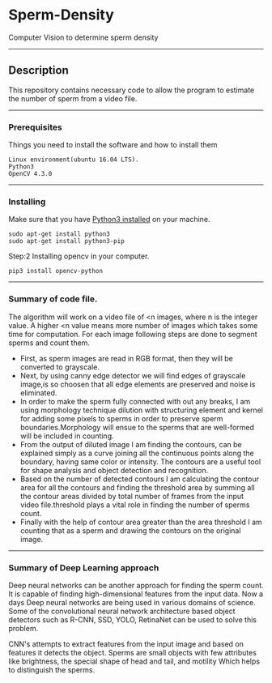 # Sperm-Density
Computer Vision to determine sperm density
___
## Description
This repository contains necessary code to allow the program to estimate the number of sperm from a video file.
___
### Prerequisites

Things you need to install the software and how to install them


```
Linux environment(ubuntu 16.04 LTS).
Python3
OpenCV 4.3.0 

```
___
### Installing

Make sure that you have [Python3 installed](https://realpython.com/installing-python/) on your machine.

```
sudo apt-get install python3
sudo apt-get install python3-pip
```
Step:2 Installing opencv in your computer.

```
pip3 install opencv-python
```
___
### Summary of code file.

The algorithm will work on a video file of <n images, where n is the integer value. A higher <n value means more number of images which takes some time for computation. For each image following steps are done to segment sperms and count them.

- First, as sperm images are read in RGB format, then they will be converted to grayscale.
- Next, by using canny edge detector we will find edges of grayscale image,is so choosen that all edge elements are preserved and noise is eliminated.
- In order to make the sperm fully connected with out any breaks, I am using morphology technique dilution with structuring element and kernel for adding some pixels to sperms in order to preserve sperm boundaries.Morphology will ensue to the sperms that are  well-formed will be included in counting.
- From the output of diluted image I am finding the contours, can be explained simply as a curve joining all the continuous points along the boundary, having same color or intensity. The contours are a useful tool for shape analysis and object detection and recognition.
- Based on the number of detected contours I am calculating the contour area for all the contours and finding the threshold area by summing all the contour areas divided by total number of frames from the input video file.threshold plays a vital role in finding the number of sperms count.
- Finally with the help of contour area greater than the area threshold I am counting that as a sperm and drawing the contours on the original image.

___

### Summary of Deep Learning approach

Deep neural networks can be another approach for finding the sperm count. It is capable of finding high-dimensional features from the input data. Now a days Deep neural networks are being used in various domains of science. Some of the convolutional neural network architecture based object detectors such as R-CNN, SSD, YOLO, RetinaNet can be used to solve this problem.

CNN's attempts to extract features from the input image and based on features it detects the object. Sperms are small objects with few attributes like brightness, the special shape of head and tail, and motility Which helps to distinguish the sperms. 




